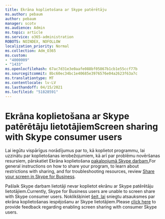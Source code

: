 ```yaml
---
title: Ekrāna koplietošana ar Skype patērētāju
ms.author: pebaum
author: pebaum
manager: scotv
ms.audience: Admin
ms.topic: article
ms.service: o365-administration
ROBOTS: NOINDEX, NOFOLLOW
localization_priority: Normal
ms.collection: Adm_O365
ms.custom:
- "4000009"
- "1433"
ms.openlocfilehash: 67ac7d31e3e0aafe088bf05867b1cb1e55ccf77b
ms.sourcegitcommit: 8bc60ec34bc1e40685e3976576e04a2623f63a7c
ms.translationtype: MT
ms.contentlocale: lv-LV
ms.lasthandoff: 04/15/2021
ms.locfileid: "51828591"
---
```

# <a name="screen-sharing-with-skype-consumer-users"></a><span data-ttu-id="10355-102">Ekrāna koplietošana ar Skype patērētāju lietotājiem</span><span class="sxs-lookup"><span data-stu-id="10355-102">Screen sharing with Skype consumer users</span></span>

<span data-ttu-id="10355-103">Lai iegūtu vispārīgus norādījumus par to, kā koplietot programmu, lai uzzinātu par koplietošanas ierobežojumiem, kā arī par problēmu novēršanas resursiem, pārskatiet Ekrāna koplietošana [pakalpojumā Skype darbam.](https://support.microsoft.com/office/share-and-present-content-from-skype-meetings-app-skype-for-business-web-app-234b0c06-a88d-4707-904c-4fd6c571fc01)</span><span class="sxs-lookup"><span data-stu-id="10355-103">For general instructions on how to share your program, to learn about restrictions with sharing, and for troubleshooting resources, review [Share your screen in Skype for Business](https://support.microsoft.com/office/share-and-present-content-from-skype-meetings-app-skype-for-business-web-app-234b0c06-a88d-4707-904c-4fd6c571fc01).</span></span>  

<span data-ttu-id="10355-104">Pašlaik Skype darbam lietotāji nevar koplietot ekrānu ar Skype patērētāju lietotājiem.</span><span class="sxs-lookup"><span data-stu-id="10355-104">Currently, Skype for Business users are unable to screen share with Skype consumer users.</span></span> <span data-ttu-id="10355-105">Noklikšķiniet [šeit, lai](https://www.skypefeedback.com/forums/299913-generally-available/suggestions/12335259-enable-screen-sharing-to-consumer-skype-users) sniegtu atsauksmes par ekrāna koplietošanas iespējošanu ar Skype lietotājiem.</span><span class="sxs-lookup"><span data-stu-id="10355-105">Please [click here](https://www.skypefeedback.com/forums/299913-generally-available/suggestions/12335259-enable-screen-sharing-to-consumer-skype-users) to provide feedback regarding enabling screen sharing with consumer Skype users.</span></span> 